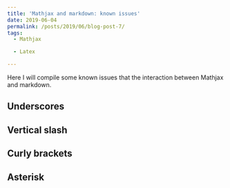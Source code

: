 ```yaml
---
title: 'Mathjax and markdown: known issues'
date: 2019-06-04
permalink: /posts/2019/06/blog-post-7/
tags:
  - Mathjax

  - Latex

---
```


Here I will compile some known issues that the interaction between Mathjax and markdown.

## Underscores

## Vertical slash

## Curly brackets

## Asterisk
